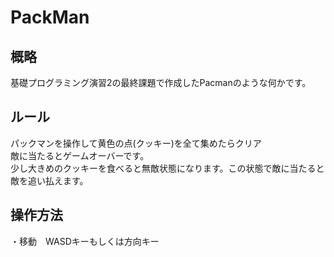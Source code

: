 # PackMan
## 概略
基礎プログラミング演習2の最終課題で作成したPacmanのような何かです。

## ルール
パックマンを操作して黄色の点(クッキー)を全て集めたらクリア
<br>
敵に当たるとゲームオーバーです。
<br>
少し大きめのクッキーを食べると無敵状態になります。この状態で敵に当たると敵を追い払えます。

## 操作方法
・移動　WASDキーもしくは方向キー
